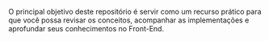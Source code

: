 O principal objetivo deste repositório é servir como um recurso prático para que você possa revisar os conceitos, acompanhar as implementações e aprofundar seus conhecimentos no Front-End.
